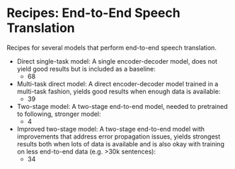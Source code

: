 Recipes: End-to-End Speech Translation
======================================
Recipes for several models that perform end-to-end speech translation.

- Direct single-task model: A single encoder-decoder model, does not yield good results but is included as a baseline:
  - 68
- Multi-task direct model: A direct encoder-decoder model trained in a multi-task fashion, yields good results when enough data is available:
  - 39
- Two-stage model: A two-stage end-to-end model, needed to pretrained to following, stronger model:
  - 4
- Improved two-stage model: A two-stage end-to-end model with improvements that address error propagation issues, yields strongest results both when lots of data is available and is also okay with training on less end-to-end data (e.g. >30k sentences):
  - 34

